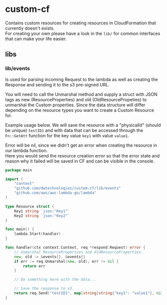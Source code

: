 # custom-cf

Contains custom resources for creating resources in CloudFormation that currently doesn't exists.  
For creating your own please have a look in the `lib/` for common interfaces that can make your
life easier.

## libs

### lib/events

Is used for parsing incoming Request to the lambda as well as creating the Response and sending it
to the s3 pre-signed URL.

You will need to call the Unmarshal method and supply a struct with JSON tags as new (ResourceProperties)
and old (OldResourcePropeties) to unmarshal the Custom properties. Since the data structure will differ depending on the
resource types you want to create a Custom Resource for.

Example usage below.
We will save the resource with a "physicalId" (should be unique) `testID1` and with data that can be
accessed through the `Fn::GetAtt` function for the key value `key1` with value `value1`.

Error will be nil, since we didn't get an error when creating the resource in our lambda function.  
Here you would send the resource creation error so that the error state and reason why it failed
will be saved in CF and can be visible in the console.

```go
package main

import (
    "context"
    "github.com/dwtechnologies/custom-cf/lib/events"
    "github.com/aws/aws-lambda-go/lambda"
)

type Resource struct {
    Key1 string `json:"Key1"`
    Key2 string `json:"Key2"`
}

func main() {
    lambda.Start(handler)
}

func handler(ctx context.Context, req *respond.Request) error {
    // Unmarshal ResourceProperties and OldResourceProperties.
    new, old := &events{}, &events{}
    if err := req.Unmarshal(new, old); err != nil {
        return err
    }

    // Do something here with the data...

    // Save the response to s3.
    return req.Send("testID1", map[string]string{"key1": "value1"}, nil)
}
```